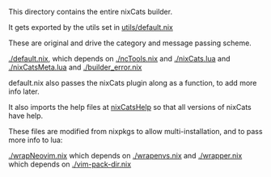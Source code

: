 This directory contains the entire nixCats builder.

It gets exported by the utils set in [utils/default.nix](../utils/default.nix)

These are original and drive the category and message passing scheme.

[./default.nix](./default.nix), which depends on [./ncTools.nix](./ncTools.nix) and [./nixCats.lua](./nixCats.lua) and [./nixCatsMeta.lua](./nixCatsMeta.lua) and [./builder_error.nix](./builder_error.nix)

default.nix also passes the nixCats plugin along as a function, to add more info later.

It also imports the help files at [nixCatsHelp](../nixCatsHelp) so that all versions of nixCats have help.

These files are modified from nixpkgs to allow multi-installation, and to pass more info to lua:

[./wrapNeovim.nix](./wrapNeovim.nix) which depends on [./wrapenvs.nix](./wrapenvs.nix) and [./wrapper.nix](./wrapper.nix) which depends on [./vim-pack-dir.nix](./vim-pack-dir.nix)

